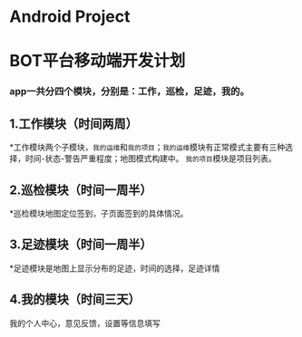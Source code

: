 Android Project
=======

# BOT平台移动端开发计划

### app一共分四个模块，分别是：工作，巡检，足迹，我的。

## 1.工作模块（时间两周）
  *工作模块两个子模块，`我的运维`和`我的项目`；`我的运维`模块有正常模式主要有三种选择，时间-状态-警告严重程度；地图模式构建中。
   `我的项目`模块是项目列表。
   
## 2.巡检模块（时间一周半）
  *巡检模块地图定位签到，子页面签到的具体情况。
  
## 3.足迹模块（时间一周半）
  *足迹模块是地图上显示分布的足迹，时间的选择，足迹详情

## 4.我的模块（时间三天）
  我的个人中心，意见反馈，设置等信息填写
  
